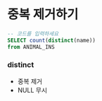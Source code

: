# 중복 제거하기

```sql
-- 코드를 입력하세요
SELECT count(distinct(name))
from ANIMAL_INS
```

### distinct

- 중복 제거
- NULL 무시
